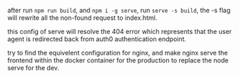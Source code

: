 after run `npm run build`, and `npm i -g serve`, run `serve -s build`, the -s flag will rewrite all the non-found request to index.html.

this config of serve will resolve the 404 error which represents that the user agent is redirected back from auth0 authentication endpoint.

try to find the equivelent configuration for nginx, and make nginx serve the frontend within the docker container for the production to replace the node serve for the dev.


